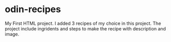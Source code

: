 # odin-recipes
My First HTML project.
I added 3 recipes of my choice in this project.
The project include ingridents and steps to make the recipe with description and image.